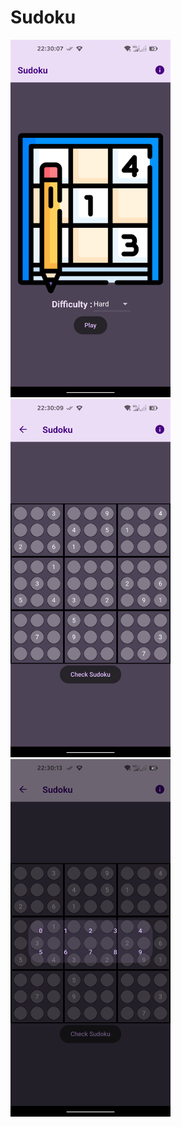 # Sudoku

<img src="screenshots/1.png" width="256">
<img src="screenshots/2.png" width="256">
<img src="screenshots/3.png" width="256">
